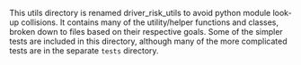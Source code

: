 This utils directory is renamed driver_risk_utils to avoid python module look-up collisions.
It contains many of the utility/helper functions and classes, broken down to files based on their respective goals.
Some of the simpler tests are included in this directory, although many of the more complicated tests are in the separate `tests` directory.
